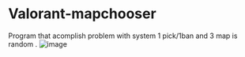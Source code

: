 # Valorant-mapchooser
Program that acomplish problem with system 1 pick/1ban and 3 map is random . 
![image](https://user-images.githubusercontent.com/11560173/196480419-7abb4793-6211-45b2-aad7-4fd6b22e5bf9.png)
